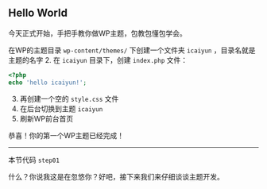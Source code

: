## Hello World

今天正式开始，手把手教你做WP主题，包教包懂包学会。


在WP的主题目录 `wp-content/themes/` 下创建一个文件夹 `icaiyun` ，目录名就是主题的名字
2. 在 `icaiyun` 目录下，创建 `index.php` 文件：
```php
<?php
echo 'hello icaiyun!';
```
3. 再创建一个空的 `style.css` 文件
4. 在后台切换到主题 `icaiyun`
5. 刷新WP前台首页

恭喜！你的第一个WP主题已经完成！

---

本节代码 `step01`

什么？你说我这是在忽悠你？好吧，接下来我们来仔细谈谈主题开发。
